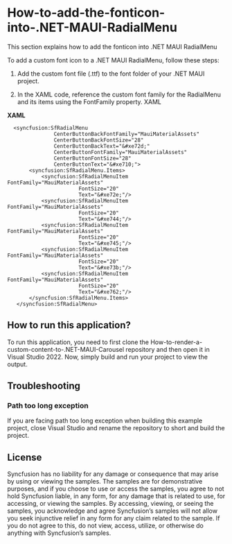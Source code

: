 # How-to-add-the-fonticon-into-.NET-MAUI-RadialMenu
This section explains how to add the fonticon into .NET MAUI RadialMenu

To add a custom font icon to a .NET MAUI RadialMenu, follow these steps:

1. Add the custom font file (.ttf) to the font folder of your .NET MAUI project.

2. In the XAML code, reference the custom font family for the RadialMenu and its items using the FontFamily property.
XAML

**XAML**

```
  <syncfusion:SfRadialMenu 
               CenterButtonBackFontFamily="MauiMaterialAssets"
               CenterButtonBackFontSize="28"
               CenterButtonBackText="&#xe72d;"
               CenterButtonFontFamily="MauiMaterialAssets"
               CenterButtonFontSize="28"
               CenterButtonText="&#xe710;">
       <syncfusion:SfRadialMenu.Items>
           <syncfusion:SfRadialMenuItem FontFamily="MauiMaterialAssets"
                       FontSize="20"
                       Text="&#xe72e;"/>
           <syncfusion:SfRadialMenuItem  FontFamily="MauiMaterialAssets"
                       FontSize="20"
                       Text="&#xe744;"/>
           <syncfusion:SfRadialMenuItem FontFamily="MauiMaterialAssets"
                       FontSize="20"
                       Text="&#xe745;"/>
           <syncfusion:SfRadialMenuItem FontFamily="MauiMaterialAssets"
                       FontSize="20"
                       Text="&#xe73b;"/>
           <syncfusion:SfRadialMenuItem FontFamily="MauiMaterialAssets"
                       FontSize="20"
                       Text="&#xe762;"/>
       </syncfusion:SfRadialMenu.Items>
   </syncfusion:SfRadialMenu>
```

## How to run this application?

To run this application, you need to first clone the How-to-render-a-custom-content-to-.NET-MAUI-Carousel repository and then open it in Visual Studio 2022. Now, simply build and run your project to view the output.

## <a name="troubleshooting"></a>Troubleshooting ##
### Path too long exception
If you are facing path too long exception when building this example project, close Visual Studio and rename the repository to short and build the project.

## License

Syncfusion has no liability for any damage or consequence that may arise by using or viewing the samples. The samples are for demonstrative purposes, and if you choose to use or access the samples, you agree to not hold Syncfusion liable, in any form, for any damage that is related to use, for accessing, or viewing the samples. By accessing, viewing, or seeing the samples, you acknowledge and agree Syncfusion’s samples will not allow you seek injunctive relief in any form for any claim related to the sample. If you do not agree to this, do not view, access, utilize, or otherwise do anything with Syncfusion’s samples.

